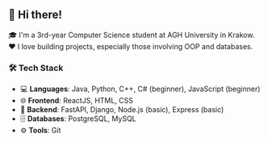 ## 👋 Hi there!  
🎓 I'm a 3rd-year Computer Science student at AGH University in Krakow.  
❤️ I love building projects, especially those involving OOP and databases.

### 🛠 Tech Stack  
- 💻 **Languages**: Java, Python, C++, C# (beginner), JavaScript (beginner)  
- 🌐 **Frontend**: ReactJS, HTML, CSS  
- 🔧 **Backend**: FastAPI, Django, Node.js (basic), Express (basic)  
- 🗄 **Databases**: PostgreSQL, MySQL  
- ⚙️ **Tools**: Git
